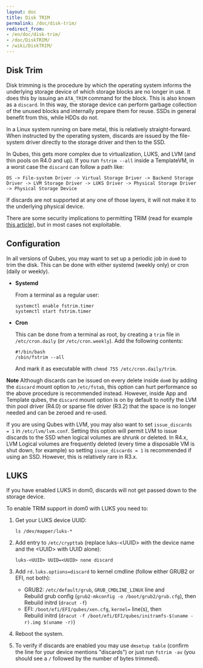 ```yaml
---
layout: doc
title: Disk TRIM
permalink: /doc/disk-trim/
redirect_from:
- /en/doc/disk-trim/
- /doc/DiskTRIM/
- /wiki/DiskTRIM/
---
```


Disk Trim
----------

Disk trimming is the procedure by which the operating system informs the underlying storage device of which storage blocks are no longer in use.
It does this by issuing an `ATA_TRIM` command for the block. This is also known as a `discard`.
In this way, the storage device can perform garbage collection of the unused blocks and internally prepare them for reuse. SSDs in general benefit from this, while HDDs do not.

In a Linux system running on bare metal, this is relatively straight-forward. 
When instructed by the operating system, discards are issued by the file-system driver directly to the storage driver and then to the SSD.

In Qubes, this gets more complex due to virtualization, LUKS, and LVM (and thin pools on R4.0 and up).
If you run `fstrim --all` inside a TemplateVM, in a worst case the `discard` can follow a path like:

    OS -> File-system Driver -> Virtual Storage Driver -> Backend Storage Driver -> LVM Storage Driver -> LUKS Driver -> Physical Storage Driver -> Physical Storage Device
    
If discards are not supported at any one of those layers, it will not make it to the underlying physical device.

There are some security implications to permitting TRIM (read for example [this article](https://asalor.blogspot.com/2011/08/trim-dm-crypt-problems.html)), but in most cases not exploitable.


Configuration
----------

In all versions of Qubes, you may want to set up a periodic job in `dom0` to trim the disk.
This can be done with either systemd (weekly only) or cron (daily or weekly).

 * **Systemd**

   From a terminal as a regular user:

   ```
   systemctl enable fstrim.timer
   systemctl start fstrim.timer
   ```

 * **Cron**

   This can be done from a terminal as root, by creating a `trim` file in `/etc/cron.daily` (or `/etc/cron.weekly`).
    Add the following contents:

    ```
   #!/bin/bash
   /sbin/fstrim --all
   ```
   And mark it as executable with `chmod 755 /etc/cron.daily/trim`.

**Note** Although discards can be issued on every delete inside `dom0` by adding the `discard` mount option to `/etc/fstab`, this option can hurt performance so the above procedure is recommended instead.
However, inside App and Template qubes, the `discard` mount option is on by default to notify the LVM thin pool driver (R4.0) or sparse file driver (R3.2) that the space is no longer needed and can be zeroed and re-used.

If you are using Qubes with LVM, you may also want to set `issue_discards = 1` in `/etc/lvm/lvm.conf`.
Setting this option will permit LVM to issue discards to the SSD when logical volumes are shrunk or deleted.
In R4.x, LVM Logical volumes are frequently deleted (every time a disposable VM is shut down, for example) so setting `issue_discards = 1` is recommended if using an SSD.
However, this is relatively rare in R3.x.


LUKS
----------

If you have enabled LUKS in dom0, discards will not get passed down to the storage device. 

To enable TRIM support in dom0 with LUKS you need to:

1. Get your LUKS device UUID:

    ~~~
    ls /dev/mapper/luks-*
    ~~~

2. Add entry to `/etc/crypttab` (replace luks-\<UUID\> with the device name and the \<UUID\> with UUID alone):

    ~~~
    luks-<UUID> UUID=<UUID> none discard
    ~~~

3. Add `rd.luks.options=discard` to kernel cmdline (follow either GRUB2 or EFI, not both): 
    * GRUB2: `/etc/default/grub`, `GRUB_CMDLINE_LINUX` line and  
      Rebuild grub config (`grub2-mkconfig -o /boot/grub2/grub.cfg`), then  
      Rebuild initrd (`dracut -f`)
    * EFI: `/boot/efi/EFI/qubes/xen.cfg`, `kernel=` line(s), then  
      Rebuild initrd (`dracut -f /boot/efi/EFI/qubes/initramfs-$(uname -r).img $(uname -r)`)

4. Reboot the system.

5. To verify if discards are enabled you may use `dmsetup table` (confirm the line for your device mentions "discards") or just run `fstrim -av` (you should see a `/` followed by the number of bytes trimmed).


